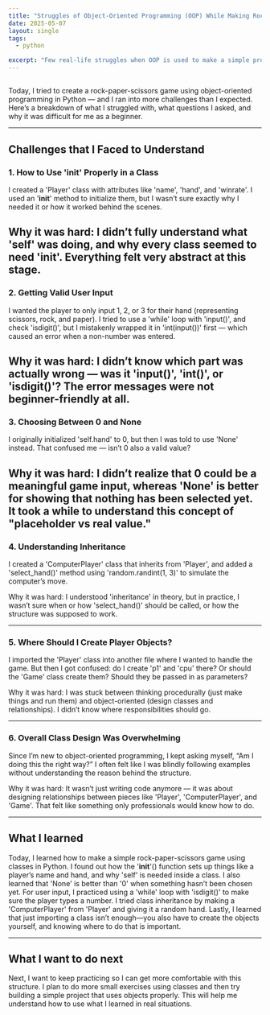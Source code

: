 ```yaml
---
title: "Struggles of Object-Oriented Programming (OOP) While Making Rock Paper Scissor Game"
date: 2025-05-07
layout: single
tags:
  - python

excerpt: "Few real-life struggles when OOP is used to make a simple program"
---
```


## 
Today, I tried to create a rock-paper-scissors game using object-oriented programming in Python — and I ran into more challenges than I expected. Here’s a breakdown of what I struggled with, what questions I asked, and why it was difficult for me as a beginner.

---

## Challenges that I Faced to Understand

### 1. How to Use '__init__' Properly in a Class

I created a 'Player' class with attributes like 'name', 'hand', and 'winrate'. I used an '__init__' method to initialize them, but I wasn’t sure exactly why I needed it or how it worked behind the scenes.

Why it was hard: I didn’t fully understand what 'self' was doing, and why every class seemed to need '__init__'. Everything felt very abstract at this stage.
---

### 2. Getting Valid User Input

I wanted the player to only input 1, 2, or 3 for their hand (representing scissors, rock, and paper). I tried to use a 'while' loop with 'input()', and check 'isdigit()', but I mistakenly wrapped it in 'int(input())' first — which caused an error when a non-number was entered.

Why it was hard: I didn’t know which part was actually wrong — was it 'input()', 'int()', or 'isdigit()'? The error messages were not beginner-friendly at all.
---
### 3. Choosing Between 0 and None

I originally initialized 'self.hand' to 0, but then I was told to use 'None' instead. That confused me — isn’t 0 also a valid value?

Why it was hard: I didn’t realize that 0 could be a meaningful game input, whereas 'None' is better for showing that nothing has been selected yet. It took a while to understand this concept of "placeholder vs real value."
---
### 4. Understanding Inheritance

I created a 'ComputerPlayer' class that inherits from 'Player', and added a 'select_hand()' method using 'random.randint(1, 3)' to simulate the computer’s move.

Why it was hard: I understood 'inheritance' in theory, but in practice, I wasn’t sure when or how 'select_hand()' should be called, or how the structure was supposed to work.

---
### 5. Where Should I Create Player Objects?

I imported the 'Player' class into another file where I wanted to handle the game. But then I got confused: do I create 'p1' and 'cpu' there? Or should the 'Game' class create them? Should they be passed in as parameters?

Why it was hard: I was stuck between thinking procedurally (just make things and run them) and object-oriented (design classes and relationships). I didn’t know where responsibilities should go.

---
### 6. Overall Class Design Was Overwhelming

Since I’m new to object-oriented programming, I kept asking myself, “Am I doing this the right way?” I often felt like I was blindly following examples without understanding the reason behind the structure.

Why it was hard: It wasn’t just writing code anymore — it was about designing relationships between pieces like 'Player', 'ComputerPlayer', and 'Game'. That felt like something only professionals would know how to do.


---

## What I learned

Today, I learned how to make a simple rock-paper-scissors game using classes in Python. I found out how the '__init__'() function sets up things like a player’s name and hand, and why 'self' is needed inside a class. I also learned that 'None' is better than '0' when something hasn’t been chosen yet. For user input, I practiced using a 'while' loop with 'isdigit()' to make sure the player types a number. I tried class inheritance by making a 'ComputerPlayer' from 'Player' and giving it a random hand. Lastly, I learned that just importing a class isn’t enough—you also have to create the objects yourself, and knowing where to do that is important.

---

## What I want to do next

Next, I want to keep practicing so I can get more comfortable with this structure. I plan to do more small exercises using classes and then try building a simple project that uses objects properly. This will help me understand how to use what I learned in real situations.
